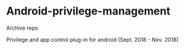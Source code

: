 # Android-privilege-management

Archive repo

Privilege and app control plug-in for android (Sept. 2018 - Nov. 2018)
